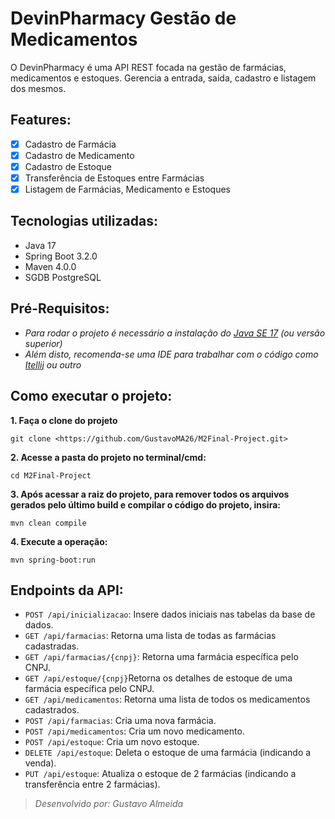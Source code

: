 # DevinPharmacy Gestão de Medicamentos

O DevinPharmacy é uma API REST focada na gestão de farmácias, medicamentos e estoques. Gerencia a entrada, saída, cadastro e listagem dos mesmos.

## Features:

- [x] Cadastro de Farmácia
- [x] Cadastro de Medicamento
- [x] Cadastro de Estoque
- [x] Transferência de Estoques entre Farmácias
- [x] Listagem de Farmácias, Medicamento e Estoques

## Tecnologias utilizadas:
* Java 17
* Spring Boot 3.2.0
* Maven 4.0.0
* SGDB PostgreSQL

## Pré-Requisitos:
* _Para rodar o projeto é necessário a instalação do [Java SE 17](https://www.oracle.com/java/technologies/javase/jdk17-archive-downloads.html) (ou versão superior)_
* _Além disto, recomenda-se uma IDE para trabalhar com o código como [Itellij](https://www.jetbrains.com/pt-br/idea/download/) ou outro_

## Como executar o projeto:

**1. Faça o clone do projeto**
```shell
git clone <https://github.com/GustavoMA26/M2Final-Project.git>
```

**2. Acesse a pasta do projeto no terminal/cmd:**
```shell
cd M2Final-Project
```

**3. Após acessar a raiz do projeto, para remover todos os arquivos gerados pelo último build e compilar o código do projeto, insira:**

```shell
mvn clean compile
```

**4. Execute a operação:**

```shell
mvn spring-boot:run
```

## Endpoints da API:

* `POST /api/inicializacao`: Insere dados iniciais nas tabelas da base de dados.
* `GET /api/farmacias`: Retorna uma lista de todas as farmácias cadastradas.
* `GET /api/farmacias/{cnpj}`: Retorna uma farmácia específica pelo CNPJ.
* `GET /api/estoque/{cnpj}`Retorna os detalhes de estoque de uma farmácia específica pelo CNPJ.
* `GET /api/medicamentos`: Retorna uma lista de todos os medicamentos cadastrados.
* `POST /api/farmacias`: Cria uma nova farmácia.
* `POST /api/medicamentos`: Cria um novo medicamento.
* `POST /api/estoque`: Cria um novo estoque.
* `DELETE /api/estoque`: Deleta o estoque de uma farmácia (indicando a venda).
* `PUT /api/estoque`: Atualiza o estoque de 2 farmácias (indicando a transferência entre 2 farmácias).


>*Desenvolvido por: Gustavo Almeida*